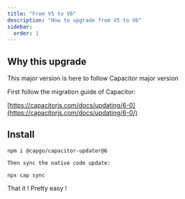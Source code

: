 ```yaml
---
title: "From V5 to V6"
description: "How to upgrade from V5 to V6"
sidebar:
  order: 1
---
```


## Why this upgrade

This major version is here to follow Capacitor major version

First follow the migration guide of Capacitor:

[https://capacitorjs.com/docs/updating/6-0](https://capacitorjs.com/docs/updating/6-0/)

## Install

`npm i @capgo/capacitor-updater@6`

`Then sync the native code update:`

`npx cap sync`

That it ! Pretty easy !


